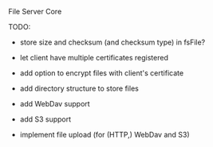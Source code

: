 File Server Core

TODO:
- store size and checksum (and checksum type) in fsFile?
- let client have multiple certificates registered
- add option to encrypt files with client's certificate
- add directory structure to store files
- add WebDav support
- add S3 support

- implement file upload (for (HTTP,) WebDav and S3)